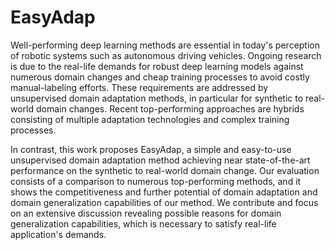 # EasyAdap
Well-performing deep learning methods are essential in today's perception of robotic systems such as autonomous driving vehicles.
Ongoing research is due to the real-life demands for robust deep learning models against numerous domain changes and cheap training processes to avoid costly manual-labeling efforts.
These requirements are addressed by unsupervised domain adaptation methods, in particular for synthetic to real-world domain changes.
Recent top-performing approaches are hybrids consisting of multiple adaptation technologies and complex training processes.

In contrast, this work proposes EasyAdap, a simple and easy-to-use unsupervised domain adaptation method achieving near state-of-the-art performance on the synthetic to real-world domain change.
Our evaluation consists of a comparison to numerous top-performing methods, and it shows the competitiveness and further potential of domain adaptation and domain generalization capabilities of our method.
We contribute and focus on an extensive discussion revealing possible reasons for domain generalization capabilities, which is necessary to satisfy real-life application's demands.
